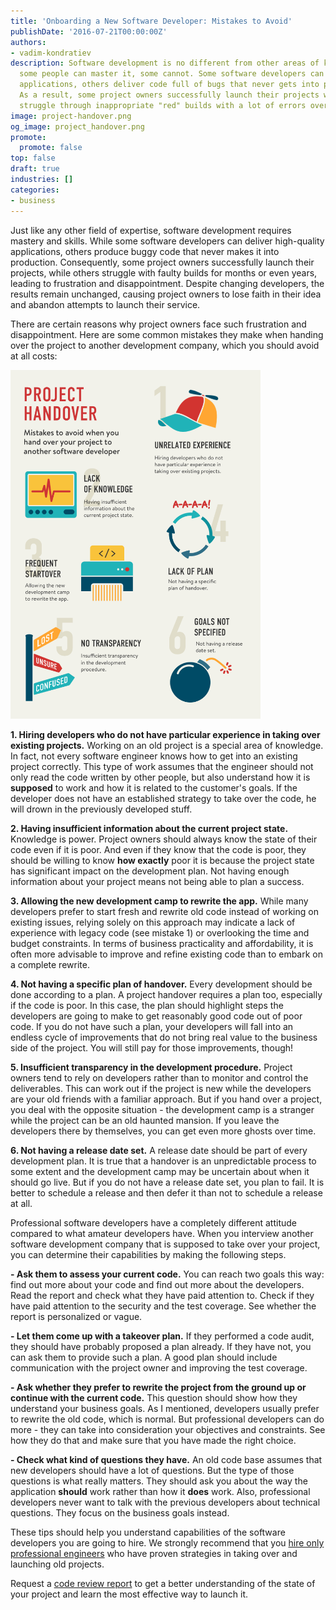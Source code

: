 ```yaml
---
title: 'Onboarding a New Software Developer: Mistakes to Avoid'
publishDate: '2016-07-21T00:00:00Z'
authors:
- vadim-kondratiev
description: Software development is no different from other areas of knowledge -
  some people can master it, some cannot. Some software developers can create high-profile
  applications, others deliver code full of bugs that never gets into production.
  As a result, some project owners successfully launch their projects while others
  struggle through inappropriate "red" builds with a lot of errors over and over again.
image: project-handover.png
og_image: project_handover.png
promote:
  promote: false
top: false
draft: true
industries: []
categories:
- business
---
```

Just like any other field of expertise, software development requires mastery and skills. While some software developers can deliver high-quality applications, others produce buggy code that never makes it into production. Consequently, some project owners successfully launch their projects, while others struggle with faulty builds for months or even years, leading to frustration and disappointment. Despite changing developers, the results remain unchanged, causing project owners to lose faith in their idea and abandon attempts to launch their service.

There are certain reasons why project owners face such frustration and disappointment. Here are some common mistakes they make when handing over the project to another development company, which you should avoid at all costs:

<img src="project_handover.png" alt="Project handover" width='400' class="float-right">

**1. Hiring developers who do not have particular experience in taking over existing projects.** Working on an old project is a special area of knowledge. In fact, not every software engineer knows how to get into an existing project correctly. This type of work assumes that the engineer should not only read the code written by other people, but also understand how it is **supposed** to work and how it is related to the customer's goals. If the developer does not have an established strategy to take over the code, he will drown in the previously developed stuff.

**2. Having insufficient information about the current project state.** Knowledge is power. Project owners should always know the state of their code even if it is poor. And even if they know that the code is poor, they should be willing to know **how exactly** poor it is because the project state has significant impact on the development plan. Not having enough information about your project means not being able to plan a success.

**3. Allowing the new development camp to rewrite the app.** While many developers prefer to start fresh and rewrite old code instead of working on existing issues, relying solely on this approach may indicate a lack of experience with legacy code (see mistake 1) or overlooking the time and budget constraints. In terms of business practicality and affordability, it is often more advisable to improve and refine existing code than to embark on a complete rewrite.

**4. Not having a specific plan of handover.** Every development should be done according to a plan. A project handover requires a plan too, especially if the code is poor. In this case, the plan should highlight steps the developers are going to make to get reasonably good code out of poor code. If you do not have such a plan, your developers will fall into an endless cycle of improvements that do not bring real value to the business side of the project. You will still pay for those improvements, though!

**5. Insufficient transparency in the development procedure.** Project owners tend to rely on developers rather than to monitor and control the deliverables. This can work out if the project is new while the developers are your old friends with a familiar approach. But if you hand over a project, you deal with the opposite situation - the development camp is a stranger while the project can be an old haunted mansion. If you leave the developers there by themselves, you can get even more ghosts over time.

**6. Not having a release date set.** A release date should be part of every development plan. It is true that a handover is an unpredictable process to some extent and the development camp may be uncertain about when it should go live. But if you do not have a release date set, you plan to fail. It is better to schedule a release and then defer it than not to schedule a release at all.

Professional software developers have a completely different attitude compared to what amateur developers have. When you interview another software development company that is supposed to take over your project, you can determine their capabilities by making the following steps.

**- Ask them to assess your current code.** You can reach two goals this way: find out more about your code and find out more about the developers. Read the report and check what they have paid attention to. Check if they have paid attention to the security and the test coverage. See whether the report is personalized or vague.

**- Let them come up with a takeover plan.** If they performed a code audit, they should have probably proposed a plan already. If they have not, you can ask them to provide such a plan. A good plan should include communication with the project owner and improving the test coverage.

**- Ask whether they prefer to rewrite the project from the ground up or continue with the current code.** This question should show how they understand your business goals. As I mentioned, developers usually prefer to rewrite the old code, which is normal. But professional developers can do more - they can take into consideration your objectives and constraints. See how they do that and make sure that you have made the right choice.

**- Check what kind of questions they have.** An old code base assumes that new developers should have a lot of questions. But the type of those questions is what really matters. They should ask you about the way the application **should** work rather than how it **does** work. Also, professional developers never want to talk with the previous developers about technical questions. They focus on the business goals instead.

These tips should help you understand capabilities of the software developers you are going to hire. We strongly recommend that you [hire only professional engineers](https://anadea.info/services) who have proven strategies in taking over and launching old projects.

Request a [code review report](https://anadea.info/services/code-review-service) to get a better understanding of the state of your project and learn the most effective way to launch it.
